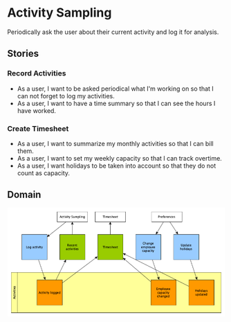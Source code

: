 # Activity Sampling

Periodically ask the user about their current activity and log it for analysis.

## Stories

### Record Activities

- As a user, I want to be asked periodical what I'm working on so that I can not
  forget to log my activities.
- As a user, I want to have a time summary so that I can see the hours I have
  worked.

### Create Timesheet

- As a user, I want to summarize my monthly activities so that I can bill them.
- As a user, I want to set my weekly capacity so that I can track overtime.
- As a user, I want holidays to be taken into account so that they do not count
  as capacity.

## Domain

![Event Modelling](event-modelling.png)
